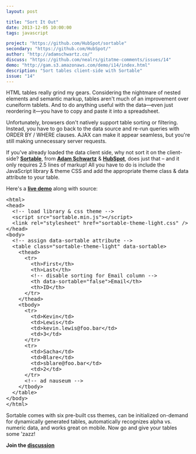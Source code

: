 ```yaml
---
layout: post

title: "Sort It Out"
date: 2013-12-05 10:00:00
tags: javascript

project: "https://github.com/HubSpot/sortable"
secondary: "https://github.com/HubSpot/"
author: "http://adamschwartz.co/"
discuss: "https://github.com/nealrs/gitatme-comments/issues/14"
demo: "http://gam.s3.amazonaws.com/demo/i14/index.html"
description: "Sort tables client-side with Sortable"
issue: "14"
---
```


HTML tables really grind my gears. Considering the nightmare of nested elements and semantic markup, tables aren't much of an improvement over cuneiform tablets. And to do anything useful with the data&mdash;even just reordering it&mdash;you have to copy and paste it into a spreadsheet.

Unfortunately, browsers don't natively support table sorting or filtering. Instead, you have to go back to the data source and re-run queries with ORDER BY / WHERE clauses. AJAX can make it appear seamless, but you're still making unnecessary server requests. 

If you've already loaded the data client side, why not sort it on the client-side? <strong><a href="{{ page.project }}" target="_blank" title="Sortable on GitHub">Sortable</a></strong>, from <strong><a href="{{ page.author }}" target="_blank" title="Adam Schwartz">Adam Schwartz</a></strong> & <strong><a href="{{ page.secondary }}" target="_blank" title="HubSpot on GitHub">HubSpot</a></strong>, does just that &ndash; and it only requires 2.5 lines of markup! All you have to do is include the JavaScript library & theme CSS and add the appropriate theme class & data attribute to your table.

Here's a <strong><a href="{{ page.demo }}" target="_blank" title="Sortable.js Demo">live demo</a></strong> along with source:

<pre class="prettyprint lang-html">
&lt;html&gt;
&lt;head&gt;
&nbsp;&nbsp;&lt;!-- load library & css theme --&gt;
&nbsp;&nbsp;&lt;script src="sortable.min.js"&gt;&lt;/script&gt;
&nbsp;&nbsp;&lt;link rel="stylesheet" href="sortable-theme-light.css" /&gt;
&lt;/head&gt;
&lt;body&gt;
&nbsp;&nbsp;&lt;!-- assign data-sortable attribute --&gt;
&nbsp;&nbsp;&lt;table class="sortable-theme-light" data-sortable&gt;
&nbsp;&nbsp;&nbsp;&nbsp;&lt;thead&gt; 
&nbsp;&nbsp;&nbsp;&nbsp;&nbsp;&nbsp;&lt;tr&gt;
&nbsp;&nbsp;&nbsp;&nbsp;&nbsp;&nbsp;&nbsp;&nbsp;&lt;th&gt;First&lt;/th&gt;
&nbsp;&nbsp;&nbsp;&nbsp;&nbsp;&nbsp;&nbsp;&nbsp;&lt;th&gt;Last&lt;/th&gt;
&nbsp;&nbsp;&nbsp;&nbsp;&nbsp;&nbsp;&nbsp;&nbsp;&lt;!-- disable sorting for Email column --&gt;
&nbsp;&nbsp;&nbsp;&nbsp;&nbsp;&nbsp;&nbsp;&nbsp;&lt;th data-sortable="false"&gt;Email&lt;/th&gt; 
&nbsp;&nbsp;&nbsp;&nbsp;&nbsp;&nbsp;&nbsp;&nbsp;&lt;th&gt;ID&lt;/th&gt;
&nbsp;&nbsp;&nbsp;&nbsp;&nbsp;&nbsp;&lt;/tr&gt;
&nbsp;&nbsp;&nbsp;&nbsp;&lt;/thead&gt;
&nbsp;&nbsp;&nbsp;&nbsp;&lt;tbody&gt;
&nbsp;&nbsp;&nbsp;&nbsp;&nbsp;&nbsp;&lt;tr&gt;
&nbsp;&nbsp;&nbsp;&nbsp;&nbsp;&nbsp;&nbsp;&nbsp;&lt;td&gt;Kevin&lt;/td&gt;
&nbsp;&nbsp;&nbsp;&nbsp;&nbsp;&nbsp;&nbsp;&nbsp;&lt;td&gt;Lewis&lt;/td&gt;
&nbsp;&nbsp;&nbsp;&nbsp;&nbsp;&nbsp;&nbsp;&nbsp;&lt;td&gt;kevin.lewis@foo.bar&lt;/td&gt;
&nbsp;&nbsp;&nbsp;&nbsp;&nbsp;&nbsp;&nbsp;&nbsp;&lt;td&gt;3&lt;/td&gt;
&nbsp;&nbsp;&nbsp;&nbsp;&nbsp;&nbsp;&lt;/tr&gt;
&nbsp;&nbsp;&nbsp;&nbsp;&nbsp;&nbsp;&lt;tr&gt;
&nbsp;&nbsp;&nbsp;&nbsp;&nbsp;&nbsp;&nbsp;&nbsp;&lt;td&gt;Sacha&lt;/td&gt;
&nbsp;&nbsp;&nbsp;&nbsp;&nbsp;&nbsp;&nbsp;&nbsp;&lt;td&gt;Blare&lt;/td&gt;
&nbsp;&nbsp;&nbsp;&nbsp;&nbsp;&nbsp;&nbsp;&nbsp;&lt;td&gt;sblare@foo.bar&lt;/td&gt;
&nbsp;&nbsp;&nbsp;&nbsp;&nbsp;&nbsp;&nbsp;&nbsp;&lt;td&gt;2&lt;/td&gt;
&nbsp;&nbsp;&nbsp;&nbsp;&nbsp;&nbsp;&lt;/tr&gt;
&nbsp;&nbsp;&nbsp;&nbsp;&nbsp;&nbsp;&lt;!-- ad nauseum --&gt;
&nbsp;&nbsp;&nbsp;&nbsp;&lt;/tbody&gt;
&nbsp;&nbsp;&lt;/table&gt;
&lt;/body&gt;
&lt;/html&gt;
</pre>

Sortable comes with six pre-built css themes, can be initialized on-demand for dynamically generated tables, automatically recognizes alpha vs. numeric data, and works great on mobile. Now go and give your tables some 'zazz!

<p><strong>Join the <a class = "nodeco" href="{{ page.url }}#comments" title="Discuss this issue of Git @ Me online"><i class="icon-comments icon-large "></i> discussion</a></strong></p>